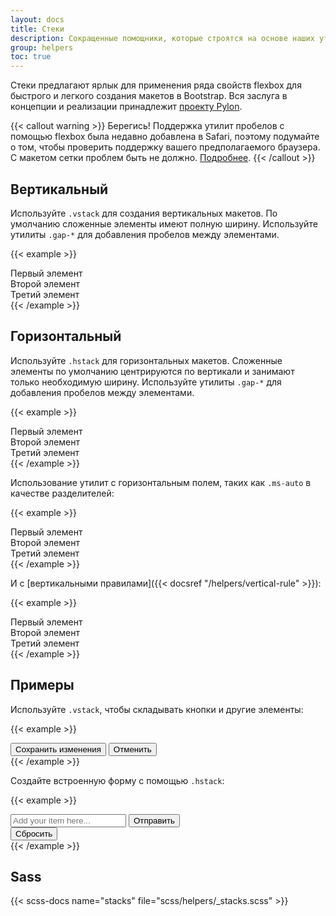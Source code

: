 ```yaml
---
layout: docs
title: Стеки
description: Сокращенные помощники, которые строятся на основе наших утилит flexbox, чтобы сделать компоновку компонентов быстрее и проще, чем когда-либо.
group: helpers
toc: true
---
```


Стеки предлагают ярлык для применения ряда свойств flexbox для быстрого и легкого создания макетов в Bootstrap. Вся заслуга в концепции и реализации принадлежит [проекту Pylon](https://almonk.github.io/pylon/).

{{< callout warning >}}
Берегись! Поддержка утилит пробелов с помощью flexbox была недавно добавлена в Safari, поэтому подумайте о том, чтобы проверить поддержку вашего предполагаемого браузера. С макетом сетки проблем быть не должно. [Подробнее](https://caniuse.com/flexbox-gap).
{{< /callout >}}

## Вертикальный

Используйте `.vstack` для создания вертикальных макетов. По умолчанию сложенные элементы имеют полную ширину. Используйте утилиты `.gap-*` для добавления пробелов между элементами.

{{< example >}}
<div class="vstack gap-3">
  <div class="bg-light border">Первый элемент</div>
  <div class="bg-light border">Второй элемент</div>
  <div class="bg-light border">Третий элемент</div>
</div>
{{< /example >}}

## Горизонтальный

Используйте `.hstack` для горизонтальных макетов. Сложенные элементы по умолчанию центрируются по вертикали и занимают только необходимую ширину. Используйте утилиты `.gap-*` для добавления пробелов между элементами.

{{< example >}}
<div class="hstack gap-3">
  <div class="bg-light border">Первый элемент</div>
  <div class="bg-light border">Второй элемент</div>
  <div class="bg-light border">Третий элемент</div>
</div>
{{< /example >}}

Использование утилит с горизонтальным полем, таких как `.ms-auto` в качестве разделителей:

{{< example >}}
<div class="hstack gap-3">
  <div class="bg-light border">Первый элемент</div>
  <div class="bg-light border ms-auto">Второй элемент</div>
  <div class="bg-light border">Третий элемент</div>
</div>
{{< /example >}}

И с [вертикальными правилами]({{< docsref "/helpers/vertical-rule" >}}):

{{< example >}}
<div class="hstack gap-3">
  <div class="bg-light border">Первый элемент</div>
  <div class="bg-light border ms-auto">Второй элемент</div>
  <div class="vr"></div>
  <div class="bg-light border">Третий элемент</div>
</div>
{{< /example >}}

## Примеры

Используйте `.vstack`, чтобы складывать кнопки и другие элементы:

{{< example >}}
<div class="vstack gap-2 col-md-5 mx-auto">
  <button type="button" class="btn btn-secondary">Сохранить изменения</button>
  <button type="button" class="btn btn-outline-secondary">Отменить</button>
</div>
{{< /example >}}

Создайте встроенную форму с помощью `.hstack`:

{{< example >}}
<div class="hstack gap-3">
  <input class="form-control me-auto" type="text" placeholder="Add your item here..." aria-label="Add your item here...">
  <button type="button" class="btn btn-secondary">Отправить</button>
  <div class="vr"></div>
  <button type="button" class="btn btn-outline-danger">Сбросить</button>
</div>
{{< /example >}}

## Sass

{{< scss-docs name="stacks" file="scss/helpers/_stacks.scss" >}}
